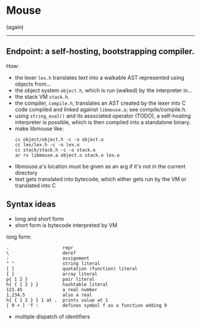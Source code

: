 # Mouse

(again)

---

## Endpoint: a self-hosting, bootstrapping compiler.

How:
* the lexer `lex.h` translates text into a walkable AST represented using objects from...
* the object system `object.h`, which is run (walked) by the interpreter in...
* the stack VM `stack.h`.
* the compiler, `compile.h`, translates an AST created by the lexer into C code compiled and linked against `libmouse.a`; see compile/compile.h.
* using `string_eval()` and its associated operator (TODO), a self-hosting interpreter is possible, which is then compiled into a standalone binary.
* make libmouse like:
  ```
  cc object/object.h -c -o object.o
  cc lex/lex.h -c -o lex.o
  cc stack/stack.h -c -o stack.o
  ar rv libmouse.a object.o stack.o lex.o
  ```
* libmouse.a's location must be given as an arg if it's not in the current directory
* text gets translated into bytecode, which either gets run by the VM or translated into C

## Syntax ideas

* long and short form
* short form is bytecode interpreted by VM

long form:

```
.                    repr
\                    deref
:                    assignment
" "                  string literal
[ ]                  quotation (function) literal
{ }                  array literal
p{ 1 2 }             pair literal
h{ { 1 2 } }         hashtable literal
123.45               a real number
1,234.5              also a real
h{ { 1 2 } } 1 at .  prints value at 1
[ 9 + ] 'f :         defines symbol f as a function adding 9
```

* multiple dispatch of identifiers
